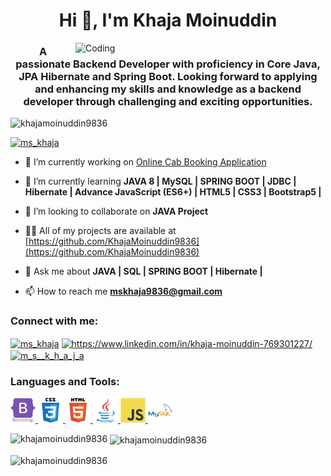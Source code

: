 
<h1 align="center">Hi 👋, I'm Khaja Moinuddin</h1>
<img align="right" alt="Coding" width="400" src="https://cdn.dribbble.com/users/1162077/screenshots/3848914/programmer.gif">

<h3 align="center">A passionate Backend Developer with proficiency in Core Java, JPA Hibernate and Spring Boot. Looking forward to applying and enhancing my skills and knowledge as a backend developer through challenging and exciting opportunities.</h3>

<p align="left"> <img src="https://komarev.com/ghpvc/?username=khajamoinuddin9836&label=Profile%20views&color=0e75b6&style=flat" alt="khajamoinuddin9836" /> </p>

<p align="left"> <a href="https://twitter.com/ms_khaja" target="blank"><img src="https://img.shields.io/twitter/follow/ms_khaja?logo=twitter&style=for-the-badge" alt="ms_khaja" /></a> </p>

- 🔭 I’m currently working on [Online Cab Booking Application](https://github.com/KapilKumar7/Online-cab-booking)

- 🌱 I’m currently learning **JAVA 8 | MySQL | SPRING BOOT | JDBC | Hibernate | Advance JavaScript (ES6+) | HTML5 | CSS3 | Bootstrap5 |**

- 👯 I’m looking to collaborate on **JAVA Project**

- 👨‍💻 All of my projects are available at [https://github.com/KhajaMoinuddin9836](https://github.com/KhajaMoinuddin9836)

- 💬 Ask me about **JAVA | SQL | SPRING BOOT | Hibernate |**

- 📫 How to reach me **mskhaja9836@gmail.com**

<h3 align="left">Connect with me:</h3>
<p align="left">
<a href="https://twitter.com/ms_khaja" target="blank"><img align="center" src="https://raw.githubusercontent.com/rahuldkjain/github-profile-readme-generator/master/src/images/icons/Social/twitter.svg" alt="ms_khaja" height="30" width="40" /></a>
<a href="https://linkedin.com/in/https://www.linkedin.com/in/khaja-moinuddin-769301227/" target="blank"><img align="center" src="https://raw.githubusercontent.com/rahuldkjain/github-profile-readme-generator/master/src/images/icons/Social/linked-in-alt.svg" alt="https://www.linkedin.com/in/khaja-moinuddin-769301227/" height="30" width="40" /></a>
<a href="https://instagram.com/m_s__k_h_a_j_a" target="blank"><img align="center" src="https://raw.githubusercontent.com/rahuldkjain/github-profile-readme-generator/master/src/images/icons/Social/instagram.svg" alt="m_s__k_h_a_j_a" height="30" width="40" /></a>
</p>

<h3 align="left">Languages and Tools:</h3>
<p align="left"> <a href="https://getbootstrap.com" target="_blank" rel="noreferrer"> <img src="https://raw.githubusercontent.com/devicons/devicon/master/icons/bootstrap/bootstrap-plain-wordmark.svg" alt="bootstrap" width="40" height="40"/> </a> <a href="https://www.w3schools.com/css/" target="_blank" rel="noreferrer"> <img src="https://raw.githubusercontent.com/devicons/devicon/master/icons/css3/css3-original-wordmark.svg" alt="css3" width="40" height="40"/> </a> <a href="https://www.w3.org/html/" target="_blank" rel="noreferrer"> <img src="https://raw.githubusercontent.com/devicons/devicon/master/icons/html5/html5-original-wordmark.svg" alt="html5" width="40" height="40"/> </a> <a href="https://www.java.com" target="_blank" rel="noreferrer"> <img src="https://raw.githubusercontent.com/devicons/devicon/master/icons/java/java-original.svg" alt="java" width="40" height="40"/> </a> <a href="https://developer.mozilla.org/en-US/docs/Web/JavaScript" target="_blank" rel="noreferrer"> <img src="https://raw.githubusercontent.com/devicons/devicon/master/icons/javascript/javascript-original.svg" alt="javascript" width="40" height="40"/> </a> <a href="https://www.mysql.com/" target="_blank" rel="noreferrer"> <img src="https://raw.githubusercontent.com/devicons/devicon/master/icons/mysql/mysql-original-wordmark.svg" alt="mysql" width="40" height="40"/> </a> </p>

<p><img align="left" src="https://github-readme-stats.vercel.app/api/top-langs?username=khajamoinuddin9836&show_icons=true&locale=en&layout=compact" alt="khajamoinuddin9836" /></p>

<p>&nbsp;<img align="center" src="https://github-readme-stats.vercel.app/api?username=khajamoinuddin9836&show_icons=true&locale=en" alt="khajamoinuddin9836" /></p>

<p><img align="center" src="https://github-readme-streak-stats.herokuapp.com/?user=khajamoinuddin9836&" alt="khajamoinuddin9836" /></p>



